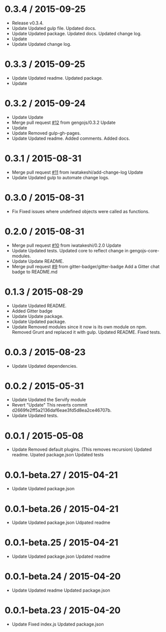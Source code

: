 0.3.4 / 2015-09-25
==================

  * Release v0.3.4.
  * Update
    Updated gulp file.
    Updated docs.
  * Update
    Updated package.
    Updated docs.
    Updated change log.
  * Update
  * Update
    Updated change log.

0.3.3 / 2015-09-25
==================

  * Update
    Updated readme.
    Updated package.
  * Update

0.3.2 / 2015-09-24
==================

  * Update
    Update
  * Merge pull request [#12](https://github.com/gengojs/core/issues/12) from gengojs/0.3.2
    Update
  * Update
  * Update
    Removed gulp-gh-pages.
  * Update
    Updated readme.
    Added comments.
    Added docs.

0.3.1 / 2015-08-31
==================

  * Merge pull request [#11](https://github.com/gengojs/core/issues/11) from iwatakeshi/add-change-log
    Update
  * Update
    Updated gulp to automate change logs.

0.3.0 / 2015-08-31
==================

  * Fix
    Fixed issues where undefined objects were called as functions.

0.2.0 / 2015-08-31
==================

  * Merge pull request [#10](https://github.com/gengojs/core/issues/10) from iwatakeshi/0.2.0
    Update
  * Update
    Updated tests.
    Updated core to reflect change in gengojs-core-modules.
  * Update
    Update README.
  * Merge pull request [#9](https://github.com/gengojs/core/issues/9) from gitter-badger/gitter-badge
    Add a Gitter chat badge to README.md

0.1.3 / 2015-08-29
==================

  * Update
    Updated README.
  * Added Gitter badge
  * Update
    Update package.
  * Update
    Updated package.
  * Update
    Removed modules since it now is its own module on npm.
    Removed Grunt and replaced it with gulp.
    Updated README.
    Fixed tests.

0.0.3 / 2015-08-23
==================

  * Update
    Updated dependencies.

0.0.2 / 2015-05-31
==================

  * Update
    Updated the Servify module
  * Revert "Update"
    This reverts commit d2669fe2ff5a2136daf6eae3fd5d8ea2ce46707b.
  * Update
    Updated tests.

0.0.1 / 2015-05-08
==================

  * Update
    Removed default plugins. (This removes recursion)
    Updated readme.
    Upated package.json
    Updated tests

0.0.1-beta.27 / 2015-04-21
==========================

  * Update
    Updated package.json

0.0.1-beta.26 / 2015-04-21
==========================

  * Update
    Updated package.json
    Udpated readme

0.0.1-beta.25 / 2015-04-21
==========================

  * Update
    Updated package.json
    Updated readme

0.0.1-beta.24 / 2015-04-20
==========================

  * Update
    Updated readme
    Updated package.json

0.0.1-beta.23 / 2015-04-20
==========================

  * Update
    Fixed index.js
    Updated package.json